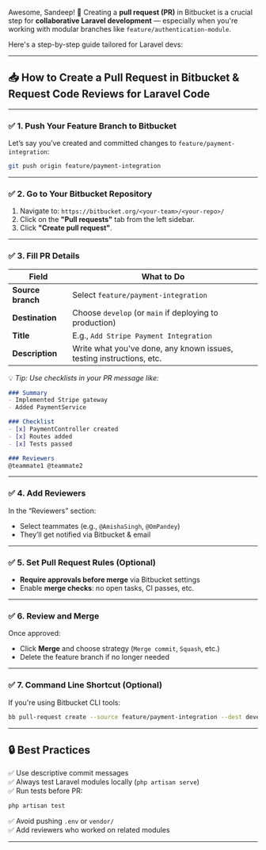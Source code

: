 Awesome, Sandeep! 🌟 Creating a **pull request (PR)** in Bitbucket is a crucial step for **collaborative Laravel development** — especially when you're working with modular branches like `feature/authentication-module`.

Here's a step-by-step guide tailored for Laravel devs:

---

## 📥 **How to Create a Pull Request in Bitbucket & Request Code Reviews for Laravel Code**

---

### ✅ 1. **Push Your Feature Branch to Bitbucket**

Let’s say you’ve created and committed changes to `feature/payment-integration`:
```bash
git push origin feature/payment-integration
```

---

### ✅ 2. **Go to Your Bitbucket Repository**

1. Navigate to: `https://bitbucket.org/<your-team>/<your-repo>/`
2. Click on the **"Pull requests"** tab from the left sidebar.
3. Click **"Create pull request"**.

---

### ✅ 3. **Fill PR Details**

| Field               | What to Do |
|--------------------|------------|
| **Source branch**  | Select `feature/payment-integration` |
| **Destination**    | Choose `develop` (or `main` if deploying to production) |
| **Title**          | E.g., `Add Stripe Payment Integration` |
| **Description**    | Write what you've done, any known issues, testing instructions, etc. |

💡 _Tip: Use checklists in your PR message like:_
```markdown
### Summary
- Implemented Stripe gateway
- Added PaymentService

### Checklist
- [x] PaymentController created
- [x] Routes added
- [x] Tests passed

### Reviewers
@teammate1 @teammate2
```

---

### ✅ 4. **Add Reviewers**
In the “Reviewers” section:
- Select teammates (e.g., `@AmishaSingh`, `@OmPandey`)
- They’ll get notified via Bitbucket & email

---

### ✅ 5. **Set Pull Request Rules (Optional)**
- **Require approvals before merge** via Bitbucket settings
- Enable **merge checks**: no open tasks, CI passes, etc.

---

### ✅ 6. **Review and Merge**
Once approved:
- Click **Merge** and choose strategy (`Merge commit`, `Squash`, etc.)
- Delete the feature branch if no longer needed

---

### ✅ 7. **Command Line Shortcut (Optional)**

If you're using Bitbucket CLI tools:
```bash
bb pull-request create --source feature/payment-integration --dest develop --title "Add Stripe Integration" --reviewers amisha om
```

---

## 🔒 Best Practices

✅ Use descriptive commit messages  
✅ Always test Laravel modules locally (`php artisan serve`)  
✅ Run tests before PR:  
```bash
php artisan test
```

✅ Avoid pushing `.env` or `vendor/`  
✅ Add reviewers who worked on related modules

---